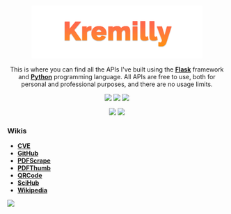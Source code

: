 <div align='center'>
  <img src='https://github.com/kremilly/kremilly/raw/main/images/kremilly.png' />
  <p>This is where you can find all the APIs I've built using the <b><a href='https://flask.palletsprojects.com/en/3.0.x'>Flask</a></b> framework and <b><a href='https://python.org'>Python</a></b> programming language. All APIs are free to use, both for personal and professional purposes, and there are no usage limits.</p>
</div>

<p align='center'>
  <a href='https://flask.palletsprojects.com/en/3.0.x'><img src='https://img.shields.io/badge/Flask-000000?style=for-the-badge&logo=flask&logoColor=white' /></a>
  <a href='https://python.org'><img src='https://img.shields.io/badge/Python-000000?style=for-the-badge&logo=python&logoColor=white' /></a>
  <a href='https://vercel.com'><img src='https://img.shields.io/badge/Vercel-000000?style=for-the-badge&logo=vercel&logoColor=white' /></a>
</p>

<p align='center'>
  <a href='https://kremilly.com'><img src='https://img.shields.io/badge/Kremilly.com-000000?style=for-the-badge&logo=About.me&logoColor=white' /></a>
  <a href='https://api.kremilly.com'><img src='https://img.shields.io/badge/Kremilly-APIs-000000?style=for-the-badge&logo=About.me&logoColor=white' /></a>
</p>

<h3>Wikis</h3>

<ul>
  <li>
    <b><a href='https://github.com/kremilly/MyApis/wiki/cve'>CVE</a></b>
  </li>
  <li>
    <b><a href='https://github.com/kremilly/MyApis/wiki/github'>GitHub</a></b>
  </li>
  <li>
    <b><a href='https://github.com/kremilly/MyApis/wiki/pdfscrape'>PDFScrape</a></b>
  </li>
  <li>
    <b><a href='https://github.com/kremilly/MyApis/wiki/pdfthumb'>PDFThumb</a></b>
  </li>
  <li>
    <b><a href='https://github.com/kremilly/MyApis/wiki/qrcode'>QRCode</a></b>
  </li>
  <li>
    <b><a href='https://github.com/kremilly/MyApis/wiki/scihub'>SciHub</a></b>
  </li>
  <li>
    <b><a href='https://github.com/kremilly/MyApis/wiki/wikipedia'>Wikipedia</a></b>
  </li>
</ul>

<p>
  <img src='https://img.shields.io/github/license/kremilly/MyApis.svg' />
</p>
